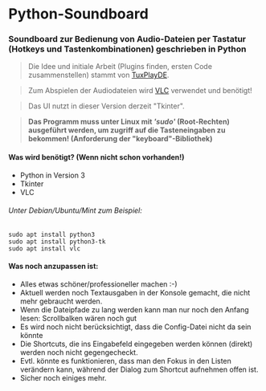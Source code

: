# Python-Soundboard
### Soundboard zur Bedienung von Audio-Dateien per Tastatur (Hotkeys und Tastenkombinationen) geschrieben in Python

> Die Idee und initiale Arbeit (Plugins finden, ersten Code zusammenstellen) stammt von [TuxPlayDE](https://www.twitch.tv/tuxplayde "TuxPlayDE - Twitch").

> Zum Abspielen der Audiodateien wird [VLC](https://www.videolan.org/vlc/) verwendet und benötigt! 

> Das UI nutzt in dieser Version derzeit "Tkinter".

> __Das Programm muss unter Linux mit _'sudo'_ (Root-Rechten) ausgeführt werden, um zugriff auf die Tasteneingaben zu bekommen! (Anforderung der "keyboard"-Bibliothek)__


#### Was wird benötigt? (Wenn nicht schon vorhanden!)
- Python in Version 3
- Tkinter
- VLC

###### Unter Debian/Ubuntu/Mint zum Beispiel:
```
sudo apt install python3
sudo apt install python3-tk
sudo apt install vlc
```

#### Was noch anzupassen ist:
- Alles etwas schöner/professioneller machen :-)
- Aktuell werden noch Textausgaben in der Konsole gemacht, die nicht mehr gebraucht werden.
- Wenn die Dateipfade zu lang werden kann man nur noch den Anfang lesen: Scrollbalken wären noch gut
- Es wird noch nicht berücksichtigt, dass die Config-Datei nicht da sein könnte
- Die Shortcuts, die ins Eingabefeld eingegeben werden können (direkt) werden noch nicht gegengecheckt.
- Evtl. könnte es funktionieren, dass man den Fokus in den Listen verändern kann, während der Dialog zum Shortcut aufnehmen offen ist.
- Sicher noch einiges mehr.
